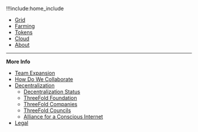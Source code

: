 !!!include:home_include
- [Grid](grid_home)
- [Farming](farming_home)
- [Tokens](tokens_home)
- [Cloud](cloud_home)
- [About](about)

------
**More Info**
- [Team Expansion](team_expansion)
- [How Do We Collaborate](freeflownation:freeflow_home)
- [Decentralization](decentralization)
  - [Decentralization Status](decentralization_status)
  - [ThreeFold Foundation](threefold_foundation)
  - [ThreeFold Companies](threefold_companies)
  - [ThreeFold Councils](threefold_councils)
  - [Alliance for a Conscious Internet](aci)
- [Legal](legal)


<!-- - [Knowledge Base](wiki_overview) -->